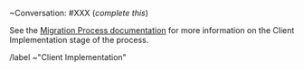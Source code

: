 ~Conversation: #XXX (*complete this*)

See the [Migration Process documentation](https://gitlab.com/gitlab-org/gitaly/blob/master/doc/MIGRATION_PROCESS.md#client-implementation-client-implementation) 
for more information on the Client Implementation stage of the process.

/label ~"Client Implementation"
